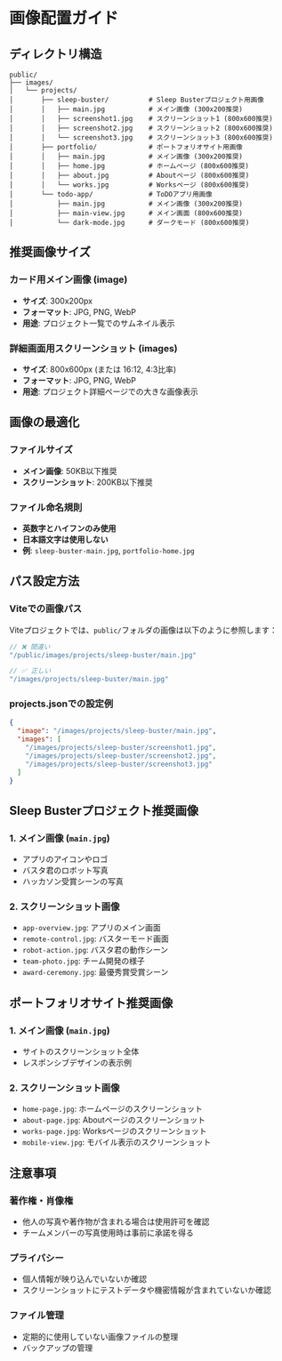 # 画像配置ガイド

## ディレクトリ構造

```
public/
├── images/
│   └── projects/
│       ├── sleep-buster/          # Sleep Busterプロジェクト用画像
│       │   ├── main.jpg           # メイン画像 (300x200推奨)
│       │   ├── screenshot1.jpg    # スクリーンショット1 (800x600推奨)
│       │   ├── screenshot2.jpg    # スクリーンショット2 (800x600推奨)
│       │   └── screenshot3.jpg    # スクリーンショット3 (800x600推奨)
│       ├── portfolio/             # ポートフォリオサイト用画像
│       │   ├── main.jpg           # メイン画像 (300x200推奨)
│       │   ├── home.jpg           # ホームページ (800x600推奨)
│       │   ├── about.jpg          # Aboutページ (800x600推奨)
│       │   └── works.jpg          # Worksページ (800x600推奨)
│       └── todo-app/              # ToDOアプリ用画像
│           ├── main.jpg           # メイン画像 (300x200推奨)
│           ├── main-view.jpg      # メイン画面 (800x600推奨)
│           └── dark-mode.jpg      # ダークモード (800x600推奨)
```

## 推奨画像サイズ

### カード用メイン画像 (image)
- **サイズ**: 300x200px
- **フォーマット**: JPG, PNG, WebP
- **用途**: プロジェクト一覧でのサムネイル表示

### 詳細画面用スクリーンショット (images)
- **サイズ**: 800x600px (または 16:12, 4:3比率)
- **フォーマット**: JPG, PNG, WebP
- **用途**: プロジェクト詳細ページでの大きな画像表示

## 画像の最適化

### ファイルサイズ
- **メイン画像**: 50KB以下推奨
- **スクリーンショット**: 200KB以下推奨

### ファイル命名規則
- **英数字とハイフンのみ使用**
- **日本語文字は使用しない**
- **例**: `sleep-buster-main.jpg`, `portfolio-home.jpg`

## パス設定方法

### Viteでの画像パス
Viteプロジェクトでは、`public/`フォルダの画像は以下のように参照します：

```javascript
// ❌ 間違い
"/public/images/projects/sleep-buster/main.jpg"

// ✅ 正しい
"/images/projects/sleep-buster/main.jpg"
```

### projects.jsonでの設定例
```json
{
  "image": "/images/projects/sleep-buster/main.jpg",
  "images": [
    "/images/projects/sleep-buster/screenshot1.jpg",
    "/images/projects/sleep-buster/screenshot2.jpg",
    "/images/projects/sleep-buster/screenshot3.jpg"
  ]
}
```

## Sleep Busterプロジェクト推奨画像

### 1. メイン画像 (`main.jpg`)
- アプリのアイコンやロゴ
- バスタ君のロボット写真
- ハッカソン受賞シーンの写真

### 2. スクリーンショット画像
- `app-overview.jpg`: アプリのメイン画面
- `remote-control.jpg`: バスターモード画面
- `robot-action.jpg`: バスタ君の動作シーン
- `team-photo.jpg`: チーム開発の様子
- `award-ceremony.jpg`: 最優秀賞受賞シーン

## ポートフォリオサイト推奨画像

### 1. メイン画像 (`main.jpg`)
- サイトのスクリーンショット全体
- レスポンシブデザインの表示例

### 2. スクリーンショット画像
- `home-page.jpg`: ホームページのスクリーンショット
- `about-page.jpg`: Aboutページのスクリーンショット  
- `works-page.jpg`: Worksページのスクリーンショット
- `mobile-view.jpg`: モバイル表示のスクリーンショット

## 注意事項

### 著作権・肖像権
- 他人の写真や著作物が含まれる場合は使用許可を確認
- チームメンバーの写真使用時は事前に承諾を得る

### プライバシー
- 個人情報が映り込んでいないか確認
- スクリーンショットにテストデータや機密情報が含まれていないか確認

### ファイル管理
- 定期的に使用していない画像ファイルの整理
- バックアップの管理
